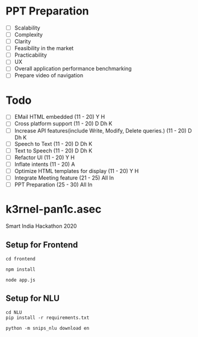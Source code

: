 # PPT Preparation
- [ ] Scalability
- [ ] Complexity
- [ ] Clarity
- [ ] Feasibility in the market
- [ ] Practicability
- [ ] UX
- [ ] Overall application performance benchmarking
- [ ] Prepare video of navigation

# Todo
- [ ] EMail HTML embedded (11 - 20) Y H
- [ ] Cross platform support (11 - 20) D Dh K
- [ ] Increase API features(include Write, Modify, Delete queries.) (11 - 20) D Dh K
- [ ] Speech to Text (11 - 20) D Dh K
- [ ] Text to Speech (11 - 20) D Dh K
- [ ] Refactor UI (11 - 20) Y H
- [ ] Inflate intents (11 - 20) A
- [ ] Optimize HTML templates for display (11 - 20) Y H
- [ ] Integrate Meeting feature (21 - 25) All In
- [ ] PPT Preparation (25 - 30) All In

# k3rnel-pan1c.asec
Smart India Hackathon 2020

## Setup for Frontend
```
cd frontend
```
```
npm install
```
```
node app.js
```
## Setup for NLU
```
cd NLU
pip install -r requirements.txt
```
```
python -m snips_nlu download en
```